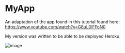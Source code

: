 # MyApp

An adaptation of the app found in this tutorial found here: https://www.youtube.com/watch?v=G8uL0lFFoN0

My version was written to be able to be deployed Heroku.

![image](https://user-images.githubusercontent.com/32044950/122806071-e2afd180-d297-11eb-999d-2c13a1f19118.png)
